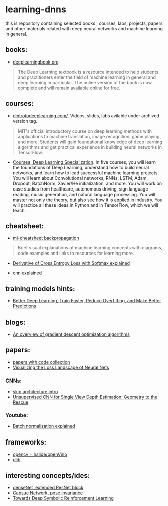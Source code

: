 # learning-dnns
this is repository containing selected books , courses, labs, projects, papers and other materials related with deep neural networks and machine learning in general.

## books:

* [deeplearningbook.org](http://deeplearningbook.org)
>  The Deep Learning textbook is a resource intended to help students and practitioners enter the field of machine learning in general and deep learning in particular. The online version of the book is now complete and will remain available online for free.

## courses:

* [dintrotodeeplearning.com/](http://introtodeeplearning.com/). Videos, slides, labs avilable under archived version tag.
> MIT's official introductory course on deep learning methods with applications to machine translation, image recognition, game playing, and more. Students will gain foundational knowledge of deep learning algorithms and get practical experience in building neural networks in TensorFlow. 

* [Coursea, Deep Learning Specialization](https://www.coursera.org/specializations/deep-learning). In five courses, you will learn the foundations of Deep Learning, understand how to build neural networks, and learn how to lead successful machine learning projects. You will learn about Convolutional networks, RNNs, LSTM, Adam, Dropout, BatchNorm, Xavier/He initialization, and more. You will work on case studies from healthcare, autonomous driving, sign language reading, music generation, and natural language processing. You will master not only the theory, but also see how it is applied in industry. You will practice all these ideas in Python and in TensorFlow, which we will teach.

## cheatsheet:

* [ml-cheatsheet backpropagation](https://ml-cheatsheet.readthedocs.io/en/latest/backpropagation.html)
> Brief visual explanations of machine learning concepts with diagrams, code examples and links to resources for learning more.

* [Derivative of Cross Entropy Loss with Softmax explained](https://deepnotes.io/softmax-crossentropy)

* [cnn explained](https://medium.com/technologymadeeasy/the-best-explanation-of-convolutional-neural-networks-on-the-internet-fbb8b1ad5df8)

## training models hints:

* [Better Deep Learning, Train Faster, Reduce Overfitting, and Make Better Predictions](https://machinelearningmastery.com/better-deep-learning/)

## blogs:

* [An overview of gradient descent optimization algorithms](http://ruder.io/optimizing-gradient-descent/index.html#fn:15)

## papers:

* [papers with code collection](https://github.com/zziz/pwc)
* [Visualizing the Loss Landscape of Neural Nets](https://arxiv.org/pdf/1712.09913.pdf)

### CNNs:

* [skip architecture intro](https://www.quora.com/What-is-skip-architecture-in-CNN)
* [Unsupervised CNN for Single View Depth
Estimation: Geometry to the Rescue](https://arxiv.org/pdf/1603.04992.pdf)

### Youtube:

* [Batch normalization explained](https://www.youtube.com/watch?v=em6dfRxYkYU)

## frameworks:

* [opencv + halide/openVino](https://github.com/opencv/opencv/blob/master/samples/dnn/classification.cpp)
* [dlib](http://dlib.net/)

## interesting concepts/ides:

* [denseNet, extended ResNet block](https://towardsdatascience.com/understanding-and-visualizing-densenets-7f688092391a)
* [Capsue Network, pose invariance](https://medium.com/ai%C2%B3-theory-practice-business/understanding-hintons-capsule-networks-part-ii-how-capsules-work-153b6ade9f66)
* [Towards Deep Symbolic Reinforcement Learning](https://arxiv.org/pdf/1609.05518.pdf)
